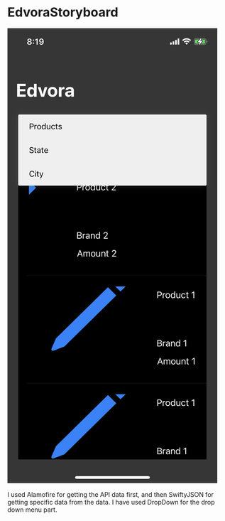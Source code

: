 # EdvoraStoryboard
![alt text](https://github.com/Margi16/EdvoraStoryboard/blob/main/IMG_F9E9C2A967DB-1.jpeg)

I used Alamofire for getting the API data first, and then SwiftyJSON for getting specific data from the data. I have used DropDown for the drop down menu part. 
